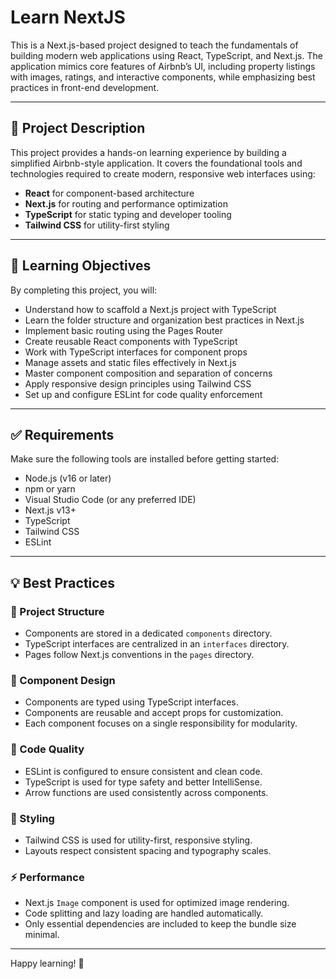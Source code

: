 # Learn NextJS

This is a Next.js-based project designed to teach the fundamentals of building modern web applications using React, TypeScript, and Next.js. The application mimics core features of Airbnb’s UI, including property listings with images, ratings, and interactive components, while emphasizing best practices in front-end development.

---

## 📘 Project Description

This project provides a hands-on learning experience by building a simplified Airbnb-style application. It covers the foundational tools and technologies required to create modern, responsive web interfaces using:

- **React** for component-based architecture
- **Next.js** for routing and performance optimization
- **TypeScript** for static typing and developer tooling
- **Tailwind CSS** for utility-first styling

---

## 🎯 Learning Objectives

By completing this project, you will:

- Understand how to scaffold a Next.js project with TypeScript
- Learn the folder structure and organization best practices in Next.js
- Implement basic routing using the Pages Router
- Create reusable React components with TypeScript
- Work with TypeScript interfaces for component props
- Manage assets and static files effectively in Next.js
- Master component composition and separation of concerns
- Apply responsive design principles using Tailwind CSS
- Set up and configure ESLint for code quality enforcement

---

## ✅ Requirements

Make sure the following tools are installed before getting started:

- Node.js (v16 or later)
- npm or yarn
- Visual Studio Code (or any preferred IDE)
- Next.js v13+
- TypeScript
- Tailwind CSS
- ESLint

---

## 💡 Best Practices

### 📁 Project Structure
- Components are stored in a dedicated `components` directory.
- TypeScript interfaces are centralized in an `interfaces` directory.
- Pages follow Next.js conventions in the `pages` directory.

### 🧩 Component Design
- Components are typed using TypeScript interfaces.
- Components are reusable and accept props for customization.
- Each component focuses on a single responsibility for modularity.

### 🧹 Code Quality
- ESLint is configured to ensure consistent and clean code.
- TypeScript is used for type safety and better IntelliSense.
- Arrow functions are used consistently across components.

### 🎨 Styling
- Tailwind CSS is used for utility-first, responsive styling.
- Layouts respect consistent spacing and typography scales.

### ⚡ Performance
- Next.js `Image` component is used for optimized image rendering.
- Code splitting and lazy loading are handled automatically.
- Only essential dependencies are included to keep the bundle size minimal.

---

Happy learning! 🚀
